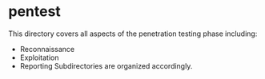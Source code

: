 # pentest

This directory covers all aspects of the penetration testing phase including:
- Reconnaissance
- Exploitation
- Reporting
Subdirectories are organized accordingly.

